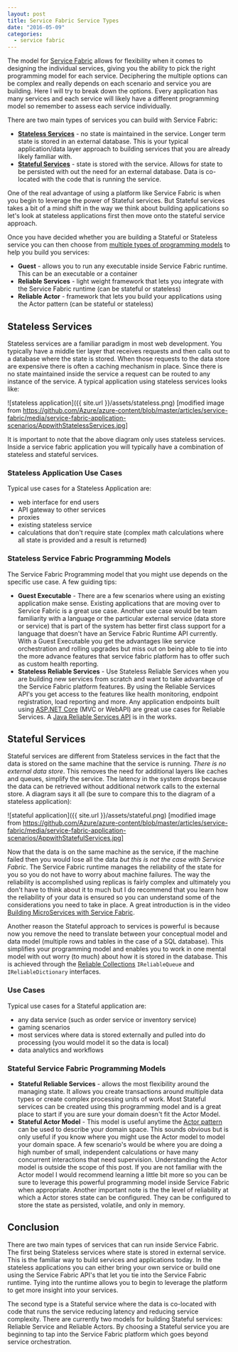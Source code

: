 ```yaml
---
layout: post
title: Service Fabric Service Types
date: "2016-05-09"
categories:
  - service fabric
---
```


The model for [Service Fabric](https://azure.microsoft.com/en-us/documentation/articles/service-fabric-overview/) allows for flexibility when it comes to designing the individual services, giving you the ability to pick the right programming model for each service.  Deciphering the multiple options can be complex and really depends on each scenario and service you are building.  Here I will try to break down the options.  Every application has many services and each service will likely have a different programming model so remember to assess each service individually.

There are two main types of services you can build with Service Fabric:
- **[Stateless Services](#Stateless-services)** - no state is maintained in the service.  Longer term state is stored in an external database.  This is your typical application/data layer approach to building services that you are already likely familiar with.
- **[Stateful Services](#Stateful-services)** - state is stored with the service.  Allows for state to be persisted with out the need for an external database.  Data is co-located with the code that is running the service.

One of the real advantage of using a platform like Service Fabric is when you begin to leverage the power of Stateful services.  But Stateful services takes a bit of a mind shift in the way we think about building applications so let's look at stateless applications first then move onto the stateful service approach. 

Once you have decided whether you are building a Stateful or Stateless service you can then choose from [multiple types of programming models](https://azure.microsoft.com/en-us/documentation/articles/service-fabric-choose-framework/) to help you build you services:
- **Guest** - allows you to run any executable inside Service Fabric runtime.  This can be an executable or a container
- **Reliable Services** - light weight framework that lets you integrate with the Service Fabric runtime (can be stateful or stateless)
- **Reliable Actor** - framework that lets you build your applications using the Actor pattern (can be stateful or stateless)

## Stateless Services
Stateless services are a familiar paradigm in most web development.  You typically have a middle tier  layer that receives requests and then calls out to a database where the state is stored.  When those requests to the data store are expensive there is often a caching mechanism in place.  Since there is no state maintained inside the service a request can be routed to any instance of the service. A typical application using stateless services looks like:

![stateless application]({{ site.url }}/assets/stateless.png)
[modified image from https://github.com/Azure/azure-content/blob/master/articles/service-fabric/media/service-fabric-application-scenarios/AppwithStatelessServices.jpg]

It is important to note that the above diagram only uses stateless services.  Inside a service fabric application you will typically have a combination of stateless and stateful services.

### Stateless Application Use Cases
Typical use cases for a Stateless Application are:
- web interface for end users
- API gateway to other services
- proxies
- existing stateless service
- calculations that don't require state  (complex math calculations where all state is provided and a result is returned)

### Stateless Service Fabric Programming Models
The Service Fabric Programming model that you might use depends on the specific use case.  A few guiding tips:

- **Guest Executable** - There are a few scenarios where using an existing application make sense.  Existing applications that are moving over to Service Fabric is a great use case.  Another use case would be team familiarity with a language or the particular external service (data store or service) that is part of the system has better first class support for a language that doesn't have an Service Fabric Runtime API currently.  With a Guest Executable you get the advantages like service orchestration and rolling upgrades  but miss out on being able to tie into the more advance features that service fabric platform has to offer such as custom health reporting.
- **Stateless Reliable Services** - Use Stateless Reliable Services when you are building new services from scratch and want to take advantage of the Service Fabric platform features.  By using the Reliable Services API's you get access to the features like health monitoring, endpoint registration, load reporting and more.  Any application endpoints built using [ASP.NET Core](https://get.asp.net/) (MVC or WebAPI) are great use cases for Reliable Services. A [Java Reliable Services API](https://blogs.msdn.microsoft.com/azureservicefabric/2016/03/31/announcing-service-fabric-ga-on-azure-public-preview-of-standalone-clusters-on-windows-server-and-limited-preview-on-linux/) is in the works.
  
## Stateful Services
Stateful services are different from Stateless services in the fact that the data is stored on the same machine that the service is running.  *There is no external data store*.  This removes the need for additional layers like caches and queues, simplify the service. The latency in the system drops because the data can be retrieved without additional network calls to the external store.  A diagram says it all (be sure to compare this to the diagram of a stateless application):

![stateful application]({{ site.url }}/assets/stateful.png)
[modified image from https://github.com/Azure/azure-content/blob/master/articles/service-fabric/media/service-fabric-application-scenarios/AppwithStatefulServices.jpg]

Now that the data is on the same machine as the service, if the machine failed then you would lose all the data *but this is not the case with Service Fabric*. The Service Fabric runtime manages the reliability of the state for you so you do not have to worry about machine failures.  The way the reliability is accomplished using replicas is fairly complex and ultimately you don't have to think about it to much but I do recommend that you learn how the reliability of your data is ensured so you can understand some of the considerations you need to take in place.  A great introduction is in the video [Building MicroServices with Service Fabric](https://channel9.msdn.com/events/Build/2016/T693).

Another reason the Stateful approach to services is powerful is because now you remove the need to translate between your conceptual model and data model (multiple rows and tables in the case of a SQL database).  This simplifies your programming model and enables you to work in one mental model with out worry (to much) about how it is stored in the database.  This is achieved through the [Reliable Collections](https://azure.microsoft.com/en-us/documentation/articles/service-fabric-reliable-services-reliable-collections/) ```IReliableQueue``` and ```IReliableDictionary``` interfaces.

### Use Cases
Typical use cases for a Stateful application are:
- any data service (such as order service or inventory service)
- gaming scenarios
- most services where data is stored externally and pulled into do processing (you would model it so the data is local)
- data analytics and workflows

### Stateful Service Fabric Programming Models
- **Stateful Reliable Services** - allows the most flexibility around the managing state.  It allows you create transactions around multiple data types or create complex processing units of work.  Most Stateful services can be created using this programming model and is a great place to start if you are sure your domain doesn't fit the Actor Model.
- **Stateful Actor Model** - This model is useful anytime the [Actor pattern](https://en.wikipedia.org/wiki/Actor_model) can be used to describe  your domain space.  This sounds obvious but is only useful if you know where you might use the Actor model to model your domain space.  A few scenario's would be where you are doing a high number of small, independent calculations or have many concurrent interactions that need supervision.  Understanding the Actor model is outside the scope of this post. If you are not familiar with the Actor model I would recommend learning a little bit more so you can be sure to leverage this powerful programming model inside Service Fabric when appropriate. Another important note is the the level of reliability at which a Actor stores state can be configured.  They can be configured to store the state as persisted, volatile, and only in memory.

## Conclusion
There are two main types of services that can run inside Service Fabric. The first being Stateless services where state is stored in external service.  This is the familiar way to build services and applications today.  In the stateless applications you can either bring your own service or build one using the Service Fabric API's that let you tie into the Service Fabric runtime.  Tying into the runtime allows you to begin to leverage the platform to get more insight into your services.

The second type is a Stateful service where the data is co-located with code that runs the service reducing latency and reducing service complexity. There are currently two models for building Stateful services: Reliable Service and Reliable Actors.  By choosing a Stateful service you are beginning to tap into the Service Fabric platform which goes beyond service orchestration.